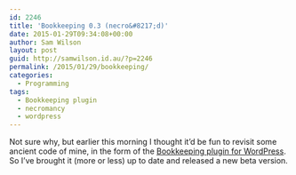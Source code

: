 ```yaml
---
id: 2246
title: 'Bookkeeping 0.3 (necro&#8217;d)'
date: 2015-01-29T09:34:08+00:00
author: Sam Wilson
layout: post
guid: http://samwilson.id.au/?p=2246
permalink: /2015/01/29/bookkeeping/
categories:
  - Programming
tags:
  - Bookkeeping plugin
  - necromancy
  - wordpress
---
```

Not sure why, but earlier this morning I thought it&#8217;d be fun to revisit some ancient code of mine, in the form of the [Bookkeeping plugin for WordPress](http://samwilson.id.au/plugins/bookkeeping/). So I&#8217;ve brought it (more or less) up to date and released a new beta version.